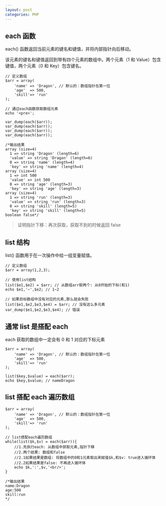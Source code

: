 ```yaml
---
layout: post
categories: PHP
---
```


## each 函数

each() 函数返回当前元素的键名和键值，并将内部指针向后移动。

该元素的键名和键值返回到带有四个元素的数组中。两个元素（1 和 Value）包含键值，两个元素（0 和 Key）包含键名。

~~~
// 定义数组
$arr = array(
    'name' => 'Dragon', // 默认的：数组指针在第一位
    'age'  => 500,
    'skill'=> 'run'
);

// 通过each函数获取数组元素
echo '<pre>';

var_dump(each($arr));
var_dump(each($arr));
var_dump(each($arr));
var_dump(each($arr));

/*输出结果
array (size=4)
  1 => string 'Dragon' (length=6)
  'value' => string 'Dragon' (length=6)
  0 => string 'name' (length=4)
  'key' => string 'name' (length=4)
array (size=4)
  1 => int 500
  'value' => int 500
  0 => string 'age' (length=3)
  'key' => string 'age' (length=3)
array (size=4)
  1 => string 'run' (length=3)
  'value' => string 'run' (length=3)
  0 => string 'skill' (length=5)
  'key' => string 'skill' (length=5)
boolean false*/
~~~

> 证明指针下移：再次获取，获取不到的时候返回 false

## list 结构

list() 函数用于在一次操作中给一组变量赋值。

~~~
// 定义数组
$arr = array(1,2,3);

// 使用list结构
list($e1,$e2) = $arr; // 从数组arr取两个: 从0开始的下标(和1)
echo $e1,'~',$e2; // 1~2

// 如果目标数组中没有对应的元素,那么就会失败
list($e1,$e2,$e3,$e4) = $arr; // 没有这么多元素
var_dump($e1,$e2,$e3,$e4); // 错误
~~~

## 通常 list 是搭配 each

each 获取的数组中一定会有 0 和 1 对应的下标元素

~~~
$arr = array(
    'name' => 'Dragon', // 默认的：数组指针在第一位
    'age'  => 500,
    'skill'=> 'run'
);

list($key,$value) = each($arr);
echo $key,$value; // nameDragon
~~~

## list 搭配 each 遍历数组

~~~
$arr = array(
    'name' => 'Dragon', // 默认的：数组指针在第一位
    'age'  => 500,
    'skill'=> 'run'
);

// list搭配each遍历数组
while(list($k,$v) = each($arr)){
    //1.先执行each: 从数组中获取元素,指针下移
    //2.两个结果: 数组和false
    //2.1如果结果是数组: 将数组中的0和1元素取出来赋值$k,和$v: true进入循环体
    //2.2如果结果是false: 不再进入循环体
    echo $k,':',$v,'<br/>';
}

/*输出结果
name:Dragon
age:500
skill:run
*/
~~~